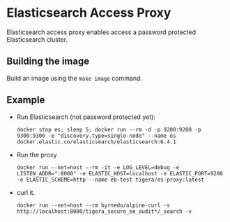 # Elasticsearch Access Proxy

Elasticsearch access proxy enables access a password protected Elasticsearch cluster.

## Building the image

Build an image using the `make image` command.

## Example

- Run Elasticsearch (not password protected yet):
  ```
  docker stop es; sleep 5; docker run --rm -d -p 9200:9200 -p 9300:9300 -e "discovery.type=single-node" --name es docker.elastic.co/elasticsearch/elasticsearch:6.4.1
  ```
- Run the proxy
  ```
  docker run --net=host --rm -it -e LOG_LEVEL=debug -e LISTEN_ADDR=":8080" -e ELASTIC_HOST=localhost -e ELASTIC_PORT=9200 -e ELASTIC_SCHEME=http --name eb-test tigera/es-proxy:latest
  ```

- curl it.
  ```
  docker run --net=host --rm byrnedo/alpine-curl -s http://localhost:8080/tigera_secure_ee_audit*/_search -v
  ```
